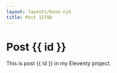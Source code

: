 ```yaml
---
layout: layouts/base.njk
title: Post 15788
---
```


# Post {{ id }}

This is post {{ id }} in my Eleventy project.
